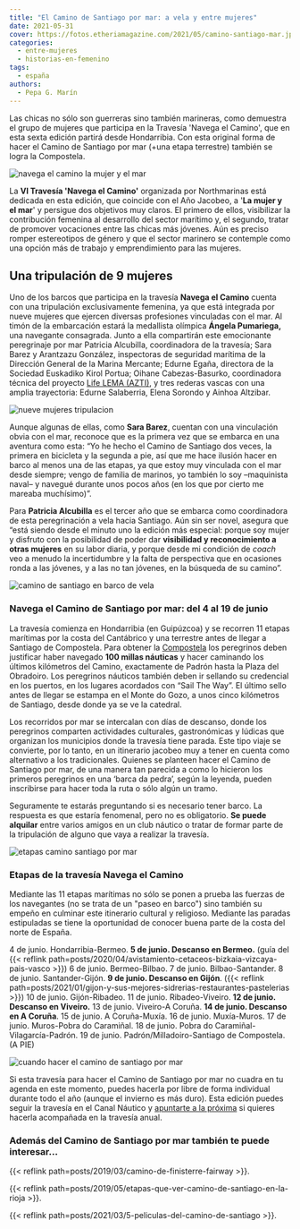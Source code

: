 ```yaml
---
title: "El Camino de Santiago por mar: a vela y entre mujeres"
date: 2021-05-31
cover: https://fotos.etheriamagazine.com/2021/05/camino-santiago-mar.jpg
categories: 
  - entre-mujeres
  - historias-en-femenino
tags: 
  - españa
authors: 
  - Pepa G. Marín
---
```


Las chicas no sólo son guerreras sino también marineras, como demuestra el grupo de mujeres que participa en la Travesía 'Navega el Camino', que en esta sexta edición partirá desde Hondarribia. Con esta original forma de hacer el Camino de Santiago por mar (+una etapa terrestre) también se logra la Compostela.

![navega el camino la mujer y el mar](https://fotos.etheriamagazine.com/2021/05/camino-santiago-mar.jpg "Navega el Camino, itinerario jacobeo por mar.")

La **VI Travesía 'Navega el Camino'** organizada por Northmarinas está dedicada en esta 
edición, que coincide con el Año Jacobeo, a '**La mujer y el mar**' y persigue dos 
objetivos muy claros. El primero de ellos, visibilizar la contribución femenina al 
desarrollo del sector marítimo y, el segundo, tratar de promover vocaciones entre las 
chicas más jóvenes. Aún es preciso romper estereotipos de género y que el sector 
marinero se contemple como una opción más de trabajo y emprendimiento para las mujeres. 

## Una tripulación de 9 mujeres

Uno de los barcos que participa en la travesía **Navega el Camino** cuenta con una 
tripulación exclusivamente femenina, ya que está integrada por nueve mujeres que ejercen 
diversas profesiones vinculadas con el mar. Al timón de la embarcación estará la 
medallista olímpica **Ángela Pumariega,** una navegante consagrada. Junto a ella 
compartirán este emocionante peregrinaje por mar Patricia Alcubilla, coordinadora de la 
travesía; Sara Barez y Arantzazu González, inspectoras de seguridad marítima de la 
Dirección General de la Marina Mercante; Edurne Egaña, directora de la Sociedad 
Euskadiko Kirol Portua; Oihane Cabezas-Basurko, coordinadora técnica del proyecto [Life 
LEMA (AZTI)](https://www.azti.es/proyectos/life-lema/), y tres rederas vascas con una 
amplia trayectoria: Edurne Salaberria, Elena Sorondo y Ainhoa Altzibar. 

![nueve mujeres tripulacion](https://fotos.etheriamagazine.com/2021/05/barcos-camino-santiago-mar.jpg "Uno de los barcos tendrá una tripulación de nueve mujeres.")

Aunque algunas de ellas, como **Sara Barez**, cuentan con una vinculación obvia con el 
mar, reconoce que es la primera vez que se embarca en una aventura como esta: “Yo he 
hecho el Camino de Santiago dos veces, la primera en bicicleta y la segunda a pie, así 
que me hace ilusión hacer en barco al menos una de las etapas, ya que estoy muy 
vinculada con el mar desde siempre; vengo de familia de marinos, yo también lo soy 
–maquinista naval– y navegué durante unos pocos años (en los que por cierto me mareaba 
muchísimo)”. 

Para **Patricia Alcubilla** es el tercer año que se embarca como coordinadora de esta 
peregrinación a vela hacia Santiago. Aún sin ser novel, asegura que “está siendo desde 
el minuto uno la edición más especial: porque soy mujer y disfruto con la posibilidad de 
poder dar **visibilidad y reconocimiento a otras mujeres** en su labor diaria, y porque 
desde mi condición de _coach_ veo a menudo la incertidumbre y la falta de perspectiva 
que en ocasiones ronda a las jóvenes, y a las no tan jóvenes, en la búsqueda de su 
camino”. 

![camino de santiago en barco de vela](https://fotos.etheriamagazine.com/2021/05/Mujeres-Navega-el-Camino.jpg "El Camino de Santiago por mar recorre la cornisa cantábrica.")

### Navega el Camino de Santiago por mar: del 4 al 19 de junio

La travesía comienza en Hondarribia (en Guipúzcoa) y se recorren 11 etapas marítimas por 
la costa del Cantábrico y una terrestre antes de llegar a Santiago de Compostela. Para 
obtener la [Compostela](https://oficinadelperegrino.com/peregrinacion/la-compostela/) 
los peregrinos deben justificar haber navegado **100 millas náuticas** y hacer caminando 
los últimos kilómetros del Camino, exactamente de Padrón hasta la Plaza del Obradoiro. 
Los peregrinos náuticos también deben ir sellando su credencial en los puertos, en los 
lugares acordados con “Sail The Way”. El último sello antes de llegar se estampa en el 
Monte do Gozo, a unos cinco kilómetros de Santiago, desde donde ya se ve la catedral. 

Los recorridos por mar se intercalan con días de descanso, donde los peregrinos 
comparten actividades culturales, gastronómicas y lúdicas que organizan los municipios 
donde la travesía tiene parada. Este tipo viaje se convierte, por lo tanto, en un 
itinerario jacobeo muy a tener en cuenta como alternativo a los tradicionales. Quienes 
se planteen hacer el Camino de Santiago por mar, de una manera tan parecida a como lo 
hicieron los primeros peregrinos en una ‘barca da pedra’, según la leyenda, pueden 
inscribirse para hacer toda la ruta o sólo algún un tramo. 

Seguramente te estarás preguntando si es necesario tener barco. La respuesta es que 
estaría fenomenal, pero no es obligatorio. **Se puede alquilar** entre varios amigos en 
un club náutico o tratar de formar parte de la tripulación de alguno que vaya a realizar 
la travesía. 

![etapas camino santiago por mar](https://fotos.etheriamagazine.com/2021/05/etapas-Navega-el-Camino.jpg "Algunas etapas son de descanso y hay tiempo de actividades turísticas.")

### Etapas de la travesía Navega el Camino

Mediante las 11 etapas marítimas no sólo se ponen a prueba las fuerzas de los navegantes 
(no se trata de un "paseo en barco") sino también su empeño en culminar este itinerario 
cultural y religioso. Mediante las paradas estipuladas se tiene la oportunidad de 
conocer buena parte de la costa del norte de España. 

4 de junio. Hondarribia-Bermeo. **5 de junio. Descanso en Bermeo.** (guía del {{< 
reflink path=posts/2020/04/avistamiento-cetaceos-bizkaia-vizcaya-pais-vasco >}}) 6 de 
junio. Bermeo-Bilbao. 7 de junio. Bilbao-Santander. 8 de junio. Santander-Gijón. **9 de 
junio. Descanso en Gijón**. ({{< reflink 
path=posts/2021/01/gijon-y-sus-mejores-sidrerias-restaurantes-pastelerias >}}) 10 de 
junio. Gijón-Ribadeo. 11 de junio. Ribadeo-Viveiro. **12 de junio. Descanso en 
Viveiro.** 13 de junio. Viveiro-A Coruña. **14 de junio. Descanso en A Coruña**. 15 de 
junio. A Coruña-Muxía. 16 de junio. Muxía-Muros. 17 de junio. Muros-Pobra do Caramiñal. 
18 de junio. Pobra do Caramiñal-Vilagarcía-Padrón. 19 de junio. 
Padrón/Milladoiro-Santiago de Compostela. (A PIE) 

![cuando hacer el camino de santiago por mar](https://fotos.etheriamagazine.com/2021/05/Navega-el-Camino-Santiago.jpg "El Camino de Santiago por mar se puede hacer durante todo el año.")

Si esta travesía para hacer el Camino de Santiago por mar no cuadra en tu agenda en este 
momento, puedes hacerla por libre de forma individual durante todo el año (aunque el 
invierno es más duro). Esta edición puedes seguir la travesía en el Canal Náutico y 
[apuntarte a la próxima](https://rallysailtheway.com/informacion/) si quieres hacerla 
acompañada en la travesía anual. 

### Además del Camino de Santiago por mar también te puede interesar...

{{< reflink path=posts/2019/03/camino-de-finisterre-fairway >}}. 

{{< reflink path=posts/2019/05/etapas-que-ver-camino-de-santiago-en-la-rioja >}}. 

{{< reflink path=posts/2021/03/5-peliculas-del-camino-de-santiago >}}.
